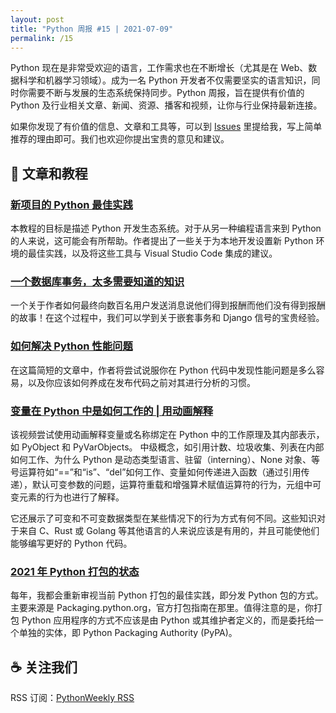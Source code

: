 ```yaml
---
layout: post
title: "Python 周报 #15 | 2021-07-09"
permalink: /15
---
```


Python 现在是非常受欢迎的语言，工作需求也在不断增长（尤其是在 Web、数据科学和机器学习领域）。成为一名 Python 开发者不仅需要坚实的语言知识，同时你需要不断与发展的生态系统保持同步。Python 周报，旨在提供有价值的 Python 及行业相关文章、新闻、资源、播客和视频，让你与行业保持最新连接。

如果你发现了有价值的信息、文章和工具等，可以到 [Issues](https://github.com/qiwihui/PythonWeekly/issues) 里提给我，写上简单推荐的理由即可。我们也欢迎你提出宝贵的意见和建议。

<!-- ## :newspaper_roll: 新闻

Python 相关的新闻和观点。 -->

## :pencil: 文章和教程

### [新项目的 Python 最佳实践](https://mitelman.engineering/blog/python-best-practice/automating-python-best-practices-for-a-new-project/)

本教程的目标是描述 Python 开发生态系统。对于从另一种编程语言来到 Python 的人来说，这可能会有所帮助。作者提出了一些关于为本地开发设置新 Python 环境的最佳实践，以及将这些工具与 Visual Studio Code 集成的建议。

### [一个数据库事务，太多需要知道的知识](https://hakibenita.com/django-nested-transaction)

一个关于作者如何最终向数百名用户发送消息说他们得到报酬而他们没有得到报酬的故事！在这个过程中，我们可以学到关于嵌套事务和 Django 信号的宝贵经验。

### [如何解决 Python 性能问题](https://p403n1x87.github.io/how-to-bust-python-performance-issues.html)

在这篇简短的文章中，作者将尝试说服你在 Python 代码中发现性能问题是多么容易，以及你应该如何养成在发布代码之前对其进行分析的习惯。

### [变量在 Python 中是如何工作的 | 用动画解释](https://www.youtube.com/watch?v=0Om2gYU6clE&ab_channel=Sreekanth)

该视频尝试使用动画解释变量或名称绑定在 Python 中的工作原理及其内部表示，如 PyObject 和 PyVarObjects。 中级概念，如引用计数、垃圾收集、列表在内部如何工作、为什么 Python 是动态类型语言、驻留（interning）、None 对象、等号运算符如“==”和“is”、“del”如何工作、变量如何传递进入函数（通过引用传递），默认可变参数的问题，运算符重载和增强算术赋值运算符的行为，元组中可变元素的行为也进行了解释。

它还展示了可变和不可变数据类型在某些情况下的行为方式有何不同。这些知识对于来自 C、Rust 或 Golang 等其他语言的人来说应该是有用的，并且可能使他们能够编写更好的 Python 代码。

### [2021 年 Python 打包的状态](https://venthur.de/2021-06-26-python-packaging.html)

每年，我都会重新审视当前 Python 打包的最佳实践，即分发 Python 包的方式。 主要来源是 Packaging.python.org，官方打包指南在那里。值得注意的是，你打包 Python 应用程序的方式不应该是由 Python 或其维护者定义的，而是委托给一个单独的实体，即 Python Packaging Authority (PyPA)。

<!-- ## :office: 项目，软件包和代码

开源的项目，软件包和代码，以及开发过程中用常用的工具等。

## :books: 书籍

不错的书的推荐。

## :tv: 音视频

不错的音频和视频推荐，包含播客等。 -->

## :coffee: 关注我们

RSS 订阅：[PythonWeekly RSS](https://pyweekly.qiwihui.com/feed.xml)
